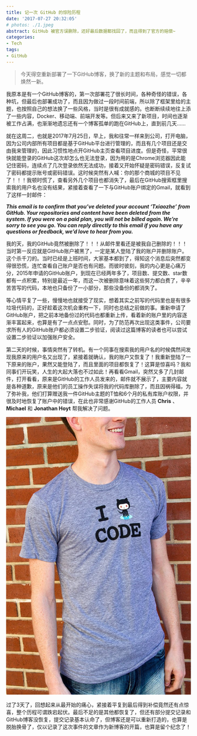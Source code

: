 ```yaml
---
title: 记一次 GitHub 的惊险历程
date: '2017-07-27 20:32:05'
# photos: ./1.jpeg
abstract: GitHub 被官方误删除，还好最后数据都找回了，而且得到了官方的赔偿~
categories:
- Tech
tags:
- GitHub
---
```


> 今天得空重新部署了一下GitHub博客，换了新的主题和布局，感觉一切都焕然一新。

​	我原本是有一个GitHub博客的，第一次部署花了很长时间，各种奇怪的错误，各种坑，但最后也部署成功了，而且因为做过一段时间前端，所以除了框架里给的主题，也按照自己的想法换了一些风格，当时是很有成就感的。也断断续续地往上添了一些内容，Docker、移动端、前端开发等。但后来又来了新项目，时间也逐渐被工作占满，也渐渐地遗忘还有一个博客孤单的跑在GitHub上，直到前几天......

​	就在这周二，也就是2017年7月25日，早上，我和往常一样来到公司，打开电脑，因为公司内部所有项目都是基于GitHub平台进行管理的，而且有几个项目还是交由我来管理的，因此习惯性地点开GitHub主页查看项目进度。但是奇怪，平常很快就能登录的GitHub这次却怎么也无法登录，因为用的是Chrome浏览器因此能记住密码，连续点了几次登录依然无法成功，接着又开始怀疑是密码错误，反复试了密码都提示账号或密码错误。这时候突然有人喊：你的那个商城的项目不见了！！！我顿时慌了，查看另外几个项目也都消失了，最后在GitHub搜索框里搜索我的用户名也没有结果，紧接着查看了一下与GitHub账户绑定的Gmail，就看到了这样一封邮件：

***This email is to confirm that you’ve deleted your account ‘Txiaozhe’ from GitHub. Your repositories and content have been deleted from the system. If you were on a paid plan, you will not be billed again. We’re sorry to see you go. You can reply directly to this email if you have any questions or feedback, we’d love to hear from you.*** 

我的天，我的GitHub竟然被删除了！！！从邮件里看还是被我自己删除的！！！当时第一反应就是GitHub账户被黑了，一定是某人登陆了我的账户并删除账户。这个杀千刀的。当时已经是上班时间，大家基本都到了，得知这个消息后突然都变得很恐慌，连忙查看自己账户是否也有问题。而彼时彼刻，我的内心更是心痛万分，2015年申请的GitHub账户，到现在已经两年多了，项目数、提交数、star数都有一点积累，特别是最近一年，而这一次被删除意味着这些努力都白费了，辛辛苦苦写的代码，本地也只备份了一小部分，那些没备份的都消失了。

​	等心情平复了一些，慢慢地也就接受了现实，想着其实之前写的代码里也是有很多垃圾代码的，正好趁着这次机会重构一下，同时也总结之前做的事。重新申请了GitHub账户，把之前本地备份过的代码也都重新上传，看着新的账户里的内容逐渐丰富起来，也算是有了一点点安慰。同时，为了防范再次出现这类事件，公司要求所有人的GitHub账户都必须设置二步验证，阅读过这篇博客的读者也可以尝试设置二步验证以加强账户安全。

​	第二天的时候，事情突然有了转机。有一个同事在搜索我的用户名的时候偶然间发现我原来的用户名又出现了，紧接着就确认，我的账户又恢复了！我重新登陆了一下原来的账户，果然又能登陆了，而且里面的项目都恢复了！这算是惊喜吗？我和同事们开玩笑，人生的大起大落也不过如此！再看看Gmail，突然又多了几封邮件，打开看看，原来是GitHub的工作人员发来的，邮件就不展示了，主要内容就是各种道歉，原来是他们的员工操作失误将我的代码库删除了，而且因祸得福，为了弥补我，他们打算赠送我一件GitHub主题的T恤和6个月的私有库账户权限，并很及时地恢复了账户中的错误，在此也非常感谢GitHub的工作人员 **Chris** 、**Michael** 和 **Jonathan Hoyt** 帮我解决了问题。

![](https://github.com/Txiaozhe/images/blob/master/blog/github_tshirt.jpg?raw=true)

​	过了3天了，回想起来从最开始的痛心，紧接着平复到最后得到补偿竟然还有点惊喜，整个历程可谓跌宕起伏。最后不足的是其他都恢复了，但还有部分提交记录和GitHub博客没恢复，提交记录基本认命了，但博客还是可以重新打造的，也算是脱胎换骨了，仅以记录了这次事件的文章作为新博客的开篇，也算是留个纪念了！